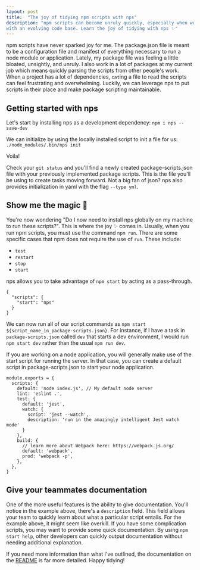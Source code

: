 ```yaml
---
layout: post
title:  "The joy of tidying npm scripts with nps"
description: "npm scripts can become unruly quickly, especially when working
with an evolving code base. Learn the joy of tidying with nps ✨"
---
```


npm scripts have never sparked joy for me. The package.json file is meant to be
a configuration file and manifest of everything necessary to run a node module
or application. Lately, my package file was feeling a little bloated, unsightly,
and unruly. I also work in a lot of packages at my current job which means
quickly parsing the scripts from other people's work. When a project has a lot
of dependencies, `cat`ing a file to read the scripts can feel frustrating and
overwhelming. Luckily, we can leverage nps to put scripts in their place and
make package scripting maintainable.

## Getting started with nps

Let's start by installing nps as a development dependency:
`npm i nps --save-dev`

We can initialize by using the locally installed script to init a file for us:
`./node_modules/.bin/nps init`

Voila!

Check your `git status` and you'll find a newly created package-scripts.json
file with your previously implemented package scripts. This is the file you'll
be using to create tasks moving forward. Not a big fan of json? nps also
provides initialization in yaml with the flag  `--type yml`.

## Show me the magic 🔮

You're now wondering "Do I now need to install nps globally on my machine to run
these scripts?". This is where the joy ✨ comes in.  Usually, when you run npm
scripts, you must use the command `npm run`. There are some specific cases that
npm does not require the use of `run`. These include:

* `test`
* `restart`
* `stop`
* `start`

nps allows you to take advantage of `npm start` by acting as a pass-through.

```
{
  "scripts": {
    "start": "nps"
  }
}
```

We can now run all of our script commands as `npm start
${script_name_in_package-scripts.json}`.  For instance, if I have a task in
`package-scripts.json` called `dev` that starts a dev environment, I would run
`npm start dev` rather than the usual `npm run dev`.

If you are working on a node application, you will generally make use of the
start script for running the server. In that case, you can create a default
script in package-scripts.json to start your node application.

```
module.exports = {
  scripts: {
    default: 'node index.js', // My default node server
    lint: 'eslint .',
    test: {
      default: 'jest',
      watch: {
        script: 'jest --watch',
        description: 'run in the amazingly intelligent Jest watch mode'
      }
    },
    build: {
      // learn more about Webpack here: https://webpack.js.org/
      default: 'webpack',
      prod: 'webpack -p',
    },
  },
}
```

## Give your teammates documentation

One of the more useful features is the ability to give documentation. You'll
notice in the example above, there's a `description` field. This field allows
your team to quickly learn about what a particular script entails. For the
example above, it might seem like overkill. If you have some complication
scripts, you may want to provide some quick documentation. By using `npm start
help`, other developers can quickly output documentation without needing
additional explanation.

If you need more information than what I've outlined, the documentation on the
[README](https://www.npmjs.com/package/nps) is far more detailed. Happy tidying!

